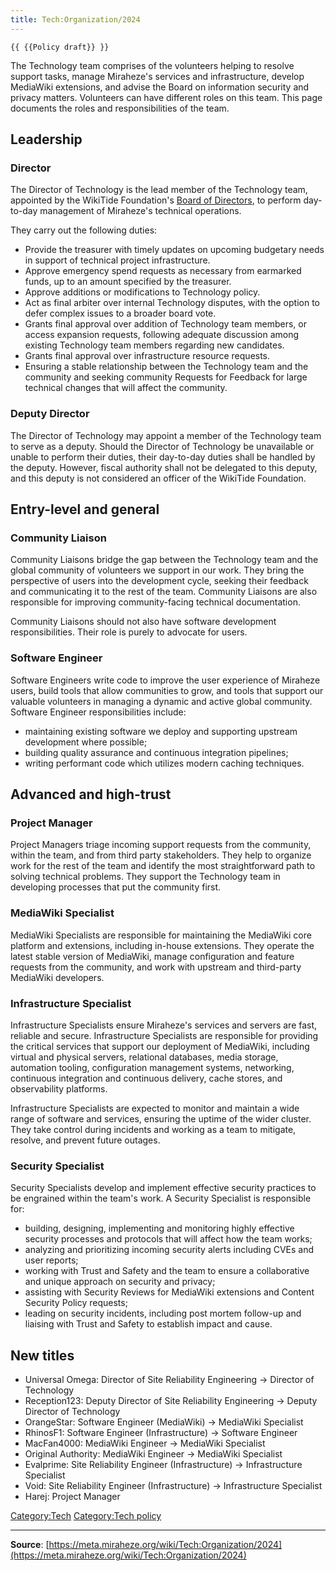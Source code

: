 ```yaml
---
title: Tech:Organization/2024
---
```


`{{ {{Policy draft}} }}`

The Technology team comprises of the volunteers helping to resolve support tasks, manage Miraheze's services and infrastructure, develop MediaWiki extensions, and advise the Board on information security and privacy matters. Volunteers can have different roles on this team. This page documents the roles and responsibilities of the team.

## Leadership 

### Director 

The Director of Technology is the lead member of the Technology team, appointed by the WikiTide Foundation's [Board of Directors](https://meta.miraheze.org/wiki/Board_of_Directors), to perform day-to-day management of Miraheze's technical operations.

They carry out the following duties:
* Provide the treasurer with timely updates on upcoming budgetary needs in support of technical project infrastructure.
* Approve emergency spend requests as necessary from earmarked funds, up to an amount specified by the treasurer.
* Approve additions or modifications to Technology policy.
* Act as final arbiter over internal Technology disputes, with the option to defer complex issues to a broader board vote.
* Grants final approval over addition of Technology team members, or access expansion requests, following adequate discussion among existing Technology team members regarding new candidates.
* Grants final approval over infrastructure resource requests.
* Ensuring a stable relationship between the Technology team and the community and seeking community Requests for Feedback for large technical changes that will affect the community.

### Deputy Director 

The Director of Technology may appoint a member of the Technology team to serve as a deputy. Should the Director of Technology be unavailable or unable to perform their duties, their day-to-day duties shall be handled by the deputy. However, fiscal authority shall not be delegated to this deputy, and this deputy is not considered an officer of the WikiTide Foundation.

## Entry-level and general 

### Community Liaison 

Community Liaisons bridge the gap between the Technology team and the global community of volunteers we support in our work. They bring the perspective of users into the development cycle, seeking their feedback and communicating it to the rest of the team. Community Liaisons are also responsible for improving community-facing technical documentation.

Community Liaisons should not also have software development responsibilities. Their role is purely to advocate for users.

### Software Engineer 

Software Engineers write code to improve the user experience of Miraheze users, build tools that allow communities to grow, and tools that support our valuable volunteers in managing a dynamic and active global community. Software Engineer responsibilities include:
* maintaining existing software we deploy and supporting upstream development where possible;
* building quality assurance and continuous integration pipelines;
* writing performant code which utilizes modern caching techniques.

## Advanced and high-trust 

### Project Manager 

Project Managers triage incoming support requests from the community, within the team, and from third party stakeholders. They help to organize work for the rest of the team and identify the most straightforward path to solving technical problems. They support the Technology team in developing processes that put the community first.

### MediaWiki Specialist 

MediaWiki Specialists are responsible for maintaining the MediaWiki core platform and extensions, including in-house extensions. They operate the latest stable version of MediaWiki, manage configuration and feature requests from the community, and work with upstream and third-party MediaWiki developers.

### Infrastructure Specialist 

Infrastructure Specialists ensure Miraheze's services and servers are fast, reliable and secure. Infrastructure Specialists are responsible for providing the critical services that support our deployment of MediaWiki, including virtual and physical servers, relational databases, media storage, automation tooling, configuration management systems, networking, continuous integration and continuous delivery, cache stores, and observability platforms.

Infrastructure Specialists are expected to monitor and maintain a wide range of software and services, ensuring the uptime of the wider cluster. They take control during incidents and working as a team to mitigate, resolve, and prevent future outages.

### Security Specialist 

Security Specialists develop and implement effective security practices to be engrained within the team's work. A Security Specialist is responsible for:
* building, designing, implementing and monitoring highly effective security processes and protocols that will affect how the team works;
* analyzing and prioritizing incoming security alerts including CVEs and user reports;
* working with Trust and Safety and the team to ensure a collaborative and unique approach on security and privacy;
* assisting with Security Reviews for MediaWiki extensions and Content Security Policy requests;
* leading on security incidents, including post mortem follow-up and liaising with Trust and Safety to establish impact and cause.

## New titles 

* Universal Omega: Director of Site Reliability Engineering → Director of Technology
* Reception123: Deputy Director of Site Reliability Engineering → Deputy Director of Technology
* OrangeStar: Software Engineer (MediaWiki) → MediaWiki Specialist
* RhinosF1: Software Engineer (Infrastructure) → Software Engineer
* MacFan4000: MediaWiki Engineer → MediaWiki Specialist
* Original Authority: MediaWiki Engineer → MediaWiki Specialist
* Evalprime: Site Reliability Engineer (Infrastructure) → Infrastructure Specialist
* Void: Site Reliability Engineer (Infrastructure) → Infrastructure Specialist
* Harej: Project Manager

[Category:Tech](https://meta.miraheze.org/wiki/Category:Tech)
[Category:Tech policy](https://meta.miraheze.org/wiki/Category:Tech_policy)

----
**Source**: [https://meta.miraheze.org/wiki/Tech:Organization/2024](https://meta.miraheze.org/wiki/Tech:Organization/2024)